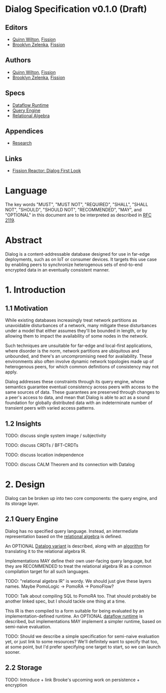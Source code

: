 # Dialog Specification v0.1.0 (Draft)

## Editors

* [Quinn Wilton](https://github.com/QuinnWilton), [Fission](https://fission.codes)
* [Brooklyn Zelenka](https://github.com/expede), [Fission](https://fission.codes)

## Authors

* [Quinn Wilton](https://github.com/QuinnWilton), [Fission](https://fission.codes)
* [Brooklyn Zelenka](https://github.com/expede), [Fission](https://fission.codes)

## Specs

* [Dataflow Runtime](./dialog/dataflow.md)
* [Query Engine](./dialog/query-engine.md)
* [Relational Algebra](./dialog/relational-algebra.md)

## Appendices

* [Research](./RESEARCH.md)

## Links

* [Fission Reactor: Dialog First Look](https://fission.codes/blog/fission-reactor-dialog-first-look/)

# Language

The key words "MUST", "MUST NOT", "REQUIRED", "SHALL", "SHALL NOT", "SHOULD", "SHOULD NOT", "RECOMMENDED", "MAY", and "OPTIONAL" in this document are to be interpreted as described in [RFC 2119](https://datatracker.ietf.org/doc/html/rfc2119).


# Abstract

Dialog is a content-addressable database designed for use in far-edge deployments, such as on IoT or consumer devices. It targets this use case by enabling peers to synchronize heterogenous sets of end-to-end encrypted data in an eventually consistent manner.

# 1. Introduction

## 1.1 Motivation

While existing databases increasingly treat network partitions as unavoidable disturbances of a network, many mitigate these disturbances under a model that either assumes they'll be bounded in length, or by allowing them to impact the availability of some nodes in the network.

Such techniques are unsuitable for far-edge and local-first applications, where disorder is the norm, network partitions are ubiquitous and unbounded, and there's an uncompromising need for availability. These environments also often involve dynamic network topologies made up of heterogenous peers, for which common definitions of consistency may not apply.

Dialog addresses these constraints through its query engine, whose semantics guarantee eventual consistency across peers with access to the same sources of data. These guarantees are preserved through changes to a peer's access to data, and mean that Dialog is able to act as a sound foundation for globally distributed data with an indeterminate number of transient peers with varied access patterns.

## 1.2 Insights

TODO: discuss single system image / subjectivity

TODO: discuss CRDTs / BFT-CRDTs

TODO: discuss location independence

TODO: discuss CALM Theorem and its connection with Datalog

# 2. Design

Dialog can be broken up into two core components: the query engine, and its storage layer.

## 2.1 Query Engine
Dialog has no specified query language. Instead, an intermediate representation based on the [relational algebra](../dialog/dialog/relational-algebra.md) is defined.

An OPTIONAL [Datalog variant](../dialog/dialog/query-engine.md) is described, along with an [algorithm](../dialog/dialog/relational-algebra.md#5-compilation-from-dialog) for translating it to the relational algebra IR.

Implementations MAY define their own user-facing query language, but they are RECOMMENDED to treat the relational algebra IR as a common compilation target for all such languages.

TODO: "relational algebra IR" is wordy. We should just give these layers names. Maybe PomoLogic -> PomoRA -> PomoFlow?

TODO: Talk about compiling SQL to PomoRA too. That should probably be another linked spec, but I should tackle one thing at a time.

This IR is then compiled to a form suitable for being evaluated by an implementation-defined runtime. An OPTIONAL [dataflow runtime](../dialog/dialog/dataflow.md) is described, but implementations MAY implement a simpler runtime, based on semi-naive evaluation.

TODO: Should we describe a simple specification for semi-naive evaluation yet, or just link to some resources? We'll definitely want to specify that too, at some point, but I'd prefer specifying one target to start, so we can launch sooner.

## 2.2 Storage

TODO: Introduce + link Brooke's upcoming work on persistence + encryption